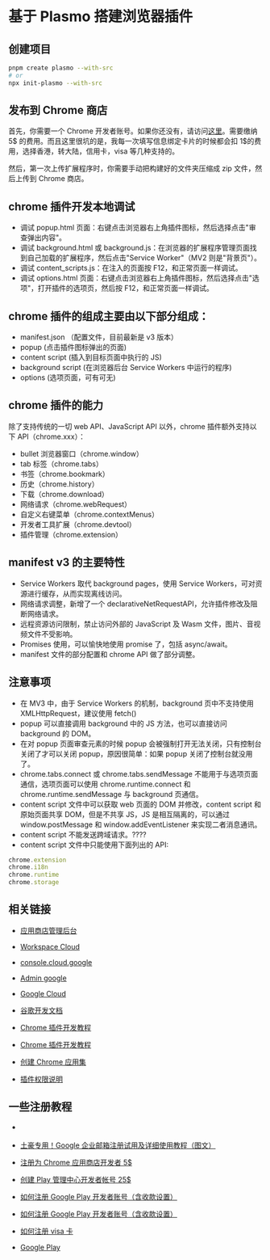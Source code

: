 # 基于 Plasmo 搭建浏览器插件

## 创建项目

```bash
pnpm create plasmo --with-src
# or
npx init-plasmo --with-src
```

## 发布到 Chrome 商店

首先，你需要一个 Chrome 开发者账号。如果你还没有，请访问[这里](https://chrome.google.com/webstore/developer/dashboard)。需要缴纳 5$ 的费用。而且这里很坑的是，我每一次填写信息绑定卡片的时候都会扣 1$的费用，选择香港，转大陆，信用卡，visa 等几种支持的。

然后，第一次上传扩展程序时，你需要手动把构建好的文件夹压缩成 zip 文件，然后上传到 Chrome 商店。

## chrome 插件开发本地调试

- 调试 popup.html 页面：右键点击浏览器右上角插件图标，然后选择点击"审查弹出内容"。
- 调试 background.html 或 background.js：在浏览器的扩展程序管理页面找到自己加载的扩展程序，然后点击"Service Worker"（MV2 则是"背景页"）。
- 调试 content_scripts.js：在注入的页面按 F12，和正常页面一样调试。
- 调试 options.html 页面：右键点击浏览器右上角插件图标，然后选择点击"选项"，打开插件的选项页，然后按 F12，和正常页面一样调试。

## chrome 插件的组成主要由以下部分组成：

- manifest.json （配置文件，目前最新是 v3 版本）
- popup (点击插件图标弹出的页面)
- content script (插入到目标页面中执行的 JS)
- background script (在浏览器后台 Service Workers 中运行的程序)
- options (选项页面，可有可无)

## chrome 插件的能力

除了支持传统的一切 web API、JavaScript API 以外，chrome 插件额外支持以下 API（chrome.xxx）：

- bullet 浏览器窗口（chrome.window）
- tab 标签（chrome.tabs）
- 书签（chrome.bookmark）
- 历史（chrome.history）
- 下载（chrome.download）
- 网络请求（chrome.webRequest）
- 自定义右键菜单（chrome.contextMenus）
- 开发者工具扩展（chrome.devtool）
- 插件管理（chrome.extension）

## manifest v3 的主要特性

- Service Workers 取代 background pages，使用 Service Workers，可对资源进行缓存，从而实现离线访问。
- 网络请求调整，新增了一个 declarativeNetRequestAPI，允许插件修改及阻断网络请求。
- 远程资源访问限制，禁止访问外部的 JavaScript 及 Wasm 文件，图片、音视频文件不受影响。
- Promises 使用，可以愉快地使用 promise 了，包括 async/await。
- manifest 文件的部分配置和 chrome API 做了部分调整。

## 注意事项

- 在 MV3 中，由于 Service Workers 的机制，background 页中不支持使用 XMLHttpRequest，建议使用 fetch()
- popup 可以直接调用 background 中的 JS 方法，也可以直接访问 background 的 DOM。
- 在对 popup 页面审查元素的时候 popup 会被强制打开无法关闭，只有控制台关闭了才可以关闭 popup，原因很简单：如果 popup 关闭了控制台就没用了。
- chrome.tabs.connect 或 chrome.tabs.sendMessage 不能用于与选项页面通信，选项页面可以使用 chrome.runtime.connect 和 chrome.runtime.sendMessage 与 background 页通信。
- content script 文件中可以获取 web 页面的 DOM 并修改，content script 和原始页面共享 DOM，但是不共享 JS，JS 是相互隔离的，可以通过 window.postMessage 和 window.addEventListener 来实现二者消息通讯。
- content script 不能发送跨域请求。????
- content script 文件中只能使用下面列出的 API:

```ts
chrome.extension
chrome.i18n
chrome.runtime
chrome.storage
```

## 相关链接

- [应用商店管理后台](https://chrome.google.com/webstore/devconsole)
- [Workspace Cloud](https://workspace.google.com/)
- [console.cloud.google](https://console.cloud.google.com/apis)
- [Admin google](https://admin.google.com/)
- [Google Cloud](https://cloud.google.com/)

- [谷歌开发文档](https://developer.chrome.com/)
- [Chrome 插件开发教程](https://xieyufei.com/2021/11/09/Chrome-Plugin.html)
- [Chrome 插件开发教程](https://blog.csdn.net/qq_34998786/article/details/121782426)
- [创建 Chrome 应用集 ](https://support.google.com/chrome/a/answer/2649489)
- [插件权限说明](https://developer.chrome.com/docs/extensions/mv3/declare_permissions/)

## 一些注册教程

- [](https://blog.csdn.net/ytlzq0228/article/details/105682567)
- [土豪专用！Google 企业邮箱注册试用及详细使用教程（图文）](https://www.imhunk.com/how-to-apply-for-google-company-email-g-suite/)

- [注册为 Chrome 应用商店开发者 5$](https://chrome.google.com/webstore/devconsole/register)
- [创建 Play 管理中心开发者帐号 25$](https://play.google.com/console/u/0/signup)
- [如何注册 Google Play 开发者账号（含收款设置）](https://juejin.cn/post/6844903829033484302)
- [如何注册 Google Play 开发者账号（含收款设置）](https://juejin.cn/post/6907214824216723464)
- [如何注册 visa 卡](https://www.bilibili.com/read/cv11596922)
- [Google Play](https://pay.google.com/gp/w/u/0/home/signup)
